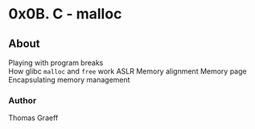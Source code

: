 # 0x0B. C - malloc

## About
Playing with program breaks  
How glibc `malloc` and `free` work
ASLR
Memory alignment
Memory page
Encapsulating memory management

### Author
Thomas Graeff
